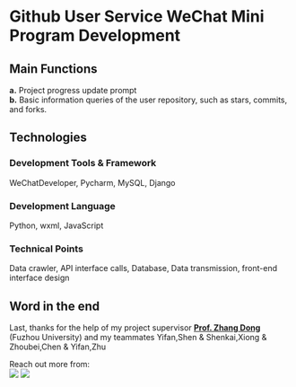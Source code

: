 # Github User Service WeChat Mini Program Development

## Main Functions
**a.** Project progress update prompt  
**b.** Basic information queries of the user repository, such as stars, commits, and forks.

## Technologies
### Development Tools & Framework
WeChatDeveloper, Pycharm, MySQL, Django

### Development Language
Python, wxml, JavaScript

### Technical Points
Data crawler, API interface calls, Database, Data transmission, front-end interface design

## Word in the end
Last, thanks for the help of my project supervisor [**Prof. Zhang Dong**](https://ccds.fzu.edu.cn/info/1207/8421.htm) (Fuzhou University) and my teammates Yifan,Shen & Shenkai,Xiong & Zhoubei,Chen & Yifan,Zhu

Reach out more from:  
<a href='https://blog.csdn.net/weixin_47282404/category_11471014.html?spm=1001.2014.3001.5482'><img src='https://img.shields.io/badge/Blog-CSDN-red'></a> 
<a href='https://www.bilibili.com/video/BV14h41147g5/?spm_id_from=333.999.0.0&vd_source=b1c84c67bda99a952a8215816a221df5'><img src='https://img.shields.io/badge/Demo-Bilibili-blue'></a>
